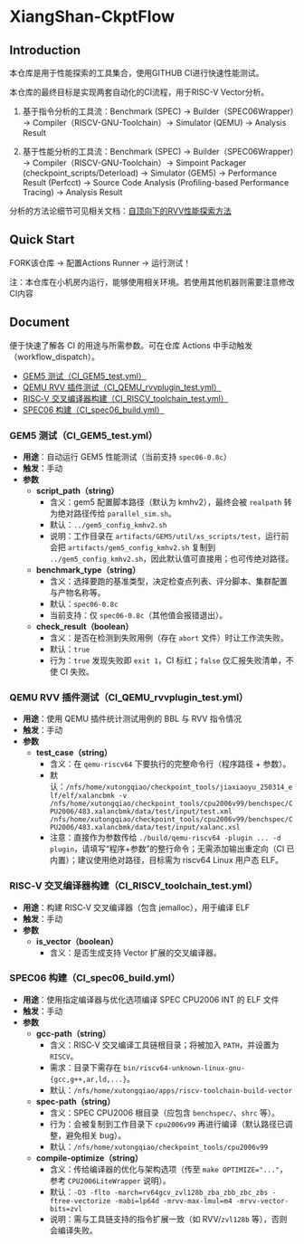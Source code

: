 # XiangShan-CkptFlow

## Introduction

本仓库是用于性能探索的工具集合，使用GITHUB CI进行快速性能测试。

本仓库的最终目标是实现两套自动化的CI流程，用于RISC-V Vector分析。

1. 基于指令分析的工具流：Benchmark (SPEC) → Builder（SPEC06Wrapper）→ Compiler（RISCV-GNU-Toolchain）→ Simulator (QEMU) → Analysis Result

2. 基于性能分析的工具流：Benchmark (SPEC) → Builder（SPEC06Wrapper）→ Compiler（RISCV-GNU-Toolchain）→ Simpoint Packager (checkpoint_scripts/Deterload) → Simulator (GEM5) → Performance Result (Perfcct) → Source Code Analysis (Profiling-based Performance Tracing) → Analysis Result

分析的方法论细节可见相关文档：[自顶向下的RVV性能探索方法](https://bosc.yuque.com/yny0gi/sggyey/zh9o66kfo01asx5n)

## Quick Start

FORK该仓库 → 配置Actions Runner → 运行测试！

注：本仓库在小机房内运行，能够使用相关环境。若使用其他机器则需要注意修改CI内容

## Document

便于快速了解各 CI 的用途与所需参数。可在仓库 Actions 中手动触发（workflow_dispatch）。

- [GEM5 测试（CI_GEM5_test.yml）](#gem5-测试ci_gem5_testyml)
- [QEMU RVV 插件测试（CI_QEMU_rvvplugin_test.yml）](#qemu-rvv-插件测试ci_qemu_rvvplugin_testyml)
- [RISC‑V 交叉编译器构建（CI_RISCV_toolchain_test.yml）](#riscv-交叉编译器构建ci_riscv_toolchain_testyml)
- [SPEC06 构建（CI_spec06_build.yml）](#spec06-构建ci_spec06_buildyml)

### GEM5 测试（CI_GEM5_test.yml）

- **用途**：自动运行 GEM5 性能测试（当前支持 `spec06-0.8c`）
- **触发**：手动
- **参数**
  - **script_path（string）**
    - 含义：gem5 配置脚本路径（默认为 kmhv2），最终会被 `realpath` 转为绝对路径传给 `parallel_sim.sh`。
    - 默认：`../gem5_config_kmhv2.sh`
    - 说明：工作目录在 `artifacts/GEM5/util/xs_scripts/test`，运行前会把 `artifacts/gem5_config_kmhv2.sh` 复制到 `../gem5_config_kmhv2.sh`，因此默认值可直接用；也可传绝对路径。
  - **benchmark_type（string）**
    - 含义：选择要跑的基准类型，决定检查点列表、评分脚本、集群配置与产物名称等。
    - 默认：`spec06-0.8c`
    - 当前支持：仅 `spec06-0.8c`（其他值会报错退出）。
  - **check_result（boolean）**
    - 含义：是否在检测到失败用例（存在 `abort` 文件）时让工作流失败。
    - 默认：`true`
    - 行为：`true` 发现失败即 `exit 1`，CI 标红；`false` 仅汇报失败清单，不使 CI 失败。

### QEMU RVV 插件测试（CI_QEMU_rvvplugin_test.yml）

- **用途**：使用 QEMU 插件统计测试用例的 BBL 与 RVV 指令情况
- **触发**：手动
- **参数**
  - **test_case（string）**
    - 含义：在 `qemu-riscv64` 下要执行的完整命令行（程序路径 + 参数）。
    - 默认：`/nfs/home/xutongqiao/checkpoint_tools/jiaxiaoyu_250314_elf/elf/xalancbmk -v /nfs/home/xutongqiao/checkpoint_tools/cpu2006v99/benchspec/CPU2006/483.xalancbmk/data/test/input/test.xml /nfs/home/xutongqiao/checkpoint_tools/cpu2006v99/benchspec/CPU2006/483.xalancbmk/data/test/input/xalanc.xsl`
    - 注意：直接作为参数传给 `./build/qemu-riscv64 -plugin ... -d plugin`，请填写“程序+参数”的整行命令；无需添加输出重定向（CI 已内置）；建议使用绝对路径，目标需为 riscv64 Linux 用户态 ELF。

### RISC‑V 交叉编译器构建（CI_RISCV_toolchain_test.yml）

- **用途**：构建 RISC‑V 交叉编译器（包含 jemalloc），用于编译 ELF
- **触发**：手动
- **参数**
  - **is_vector（boolean）**
    - 含义：是否生成支持 Vector 扩展的交叉编译器。

### SPEC06 构建（CI_spec06_build.yml）

- **用途**：使用指定编译器与优化选项编译 SPEC CPU2006 INT 的 ELF 文件
- **触发**：手动
- **参数**
  - **gcc-path（string）**
    - 含义：RISC‑V 交叉编译工具链根目录；将被加入 `PATH`，并设置为 `RISCV`。
    - 需求：目录下需存在 `bin/riscv64-unknown-linux-gnu-{gcc,g++,ar,ld,...}`。
    - 默认：`/nfs/home/xutongqiao/apps/riscv-toolchain-build-vector`
  - **spec-path（string）**
    - 含义：SPEC CPU2006 根目录（应包含 `benchspec/`、`shrc` 等）。
    - 行为：会被复制到工作目录下 `cpu2006v99` 再进行编译（默认路径已调整，避免相关 bug）。
    - 默认：`/nfs/home/xutongqiao/checkpoint_tools/cpu2006v99`
  - **compile-optimize（string）**
    - 含义：传给编译器的优化与架构选项（传至 `make OPTIMIZE="..."`，参考 `CPU2006LiteWrapper` 说明）。
    - 默认：`-O3 -flto -march=rv64gcv_zvl128b_zba_zbb_zbc_zbs -ftree-vectorize -mabi=lp64d -mrvv-max-lmul=m4 -mrvv-vector-bits=zvl`
    - 说明：需与工具链支持的指令扩展一致（如 RVV/`zvl128b` 等），否则会编译失败。